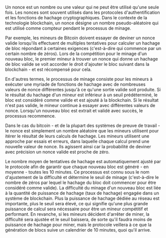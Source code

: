 Un nonce est un nombre ou une valeur qui ne peut être utilisé qu'une seule fois. Les nonces sont souvent utilisés dans les protocoles d'authentification et les fonctions de hachage cryptographiques. Dans le contexte de la technologie blockchain, un nonce désigne un nombre pseudo-aléatoire qui est utilisé comme compteur pendant le processus de minage.

Par exemple, les mineurs de Bitcoin doivent essayer de deviner un nonce valide lorsqu'ils effectuent de multiples tentatives pour calculer un hachage de bloc répondant à certaines exigences (c'est-à-dire qui commence par un certain nombre de zéros). Lors de la compétition pour le minage d'un nouveau bloc, le premier mineur à trouver un nonce qui donne un hachage de bloc valide se voit accorder le droit d'ajouter le bloc suivant dans la blockchain - et est récompensé pour cela.

En d'autres termes, le processus de minage consiste pour les mineurs à exécuter une myriade de fonctions de hachage avec de nombreuses valeurs de nonce différentes jusqu'à ce qu'une sortie valide soit produite. Si le résultat du hachage d'un mineur est inférieur à un seuil prédéterminé, le bloc est considéré comme valide et est ajouté à la blockchain. Si le résultat n'est pas valide, le mineur continue à essayer avec différentes valeurs de nonce. Lorsqu'un nouveau bloc est extrait et validé avec succès, le processus recommence.

Dans le cas du bitcoin - et de la plupart des systèmes de preuve de travail - le nonce est simplement un nombre aléatoire que les mineurs utilisent pour itérer le résultat de leurs calculs de hachage. Les mineurs utilisent une approche par essais et erreurs, dans laquelle chaque calcul prend une nouvelle valeur de nonce. Ils agissent ainsi car la probabilité de deviner avec précision un nonce valide est proche de zéro.

Le nombre moyen de tentatives de hachage est automatiquement ajusté par le protocole afin de garantir que chaque nouveau bloc est généré - en moyenne - toutes les 10 minutes. Ce processus est connu sous le nom d'ajustement de la difficulté et détermine le seuil de minage (c'est-à-dire le nombre de zéros par lequel le hachage du bloc doit commencer pour être considéré comme valide). La difficulté du minage d'un nouveau bloc est liée à la quantité de puissance de hachage (taux de hachage) engagée dans un système de blockchain. Plus la puissance de hachage dédiée au réseau est importante, plus le seuil sera élevé, ce qui signifie qu'une plus grande puissance de calcul sera nécessaire pour être un mineur compétitif et performant. En revanche, si les mineurs décident d'arrêter de miner, la difficulté sera ajustée et le seuil baissera, de sorte qu'il faudra moins de puissance de hachage pour miner, mais le protocole veillera à ce que la génération de blocs suive un calendrier de 10 minutes, quoi qu'il arrive.